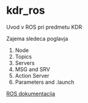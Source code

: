 # kdr_ros
Uvod v ROS pri predmetu KDR

Zajema sledeca poglavja
1) Node
2) Topics
3) Servers
4) MSG and SRV
5) Action Server
6) Parameters and .launch

[ROS dokumentacija](https://sslajpah.github.io/ros-docs/)
